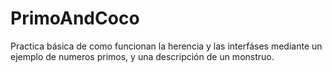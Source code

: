# PrimoAndCoco
Practica básica de como funcionan la herencia y las interfáses mediante un ejemplo de numeros primos, y una descripción de un monstruo.
